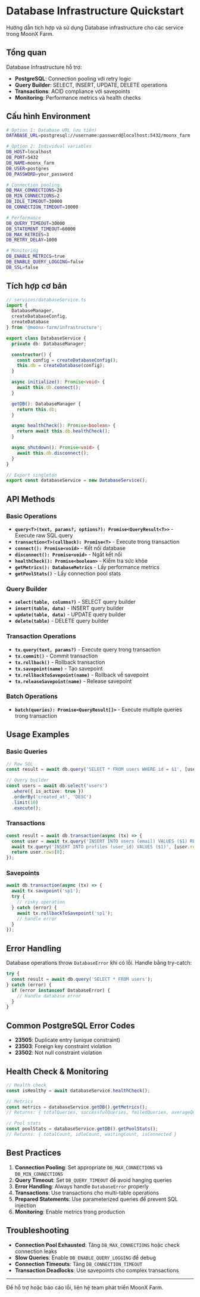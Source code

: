 # Database Infrastructure Quickstart

Hướng dẫn tích hợp và sử dụng Database infrastructure cho các service trong MoonX Farm.

## Tổng quan

Database Infrastructure hỗ trợ:
- **PostgreSQL**: Connection pooling với retry logic
- **Query Builder**: SELECT, INSERT, UPDATE, DELETE operations
- **Transactions**: ACID compliance với savepoints
- **Monitoring**: Performance metrics và health checks

## Cấu hình Environment

```bash
# Option 1: Database URL (ưu tiên)
DATABASE_URL=postgresql://username:password@localhost:5432/moonx_farm

# Option 2: Individual variables
DB_HOST=localhost
DB_PORT=5432
DB_NAME=moonx_farm
DB_USER=postgres
DB_PASSWORD=your_password

# Connection pooling
DB_MAX_CONNECTIONS=20
DB_MIN_CONNECTIONS=2
DB_IDLE_TIMEOUT=30000
DB_CONNECTION_TIMEOUT=10000

# Performance
DB_QUERY_TIMEOUT=30000
DB_STATEMENT_TIMEOUT=60000
DB_MAX_RETRIES=3
DB_RETRY_DELAY=1000

# Monitoring
DB_ENABLE_METRICS=true
DB_ENABLE_QUERY_LOGGING=false
DB_SSL=false
```

## Tích hợp cơ bản

```typescript
// services/databaseService.ts
import { 
  DatabaseManager, 
  createDatabaseConfig,
  createDatabase 
} from '@moonx-farm/infrastructure';

export class DatabaseService {
  private db: DatabaseManager;

  constructor() {
    const config = createDatabaseConfig();
    this.db = createDatabase(config);
  }

  async initialize(): Promise<void> {
    await this.db.connect();
  }

  getDB(): DatabaseManager {
    return this.db;
  }

  async healthCheck(): Promise<boolean> {
    return await this.db.healthCheck();
  }

  async shutdown(): Promise<void> {
    await this.db.disconnect();
  }
}

// Export singleton
export const databaseService = new DatabaseService();
```

## API Methods

### Basic Operations

- **`query<T>(text, params?, options?): Promise<QueryResult<T>>`** - Execute raw SQL query
- **`transaction<T>(callback): Promise<T>`** - Execute trong transaction
- **`connect(): Promise<void>`** - Kết nối database
- **`disconnect(): Promise<void>`** - Ngắt kết nối
- **`healthCheck(): Promise<boolean>`** - Kiểm tra sức khỏe
- **`getMetrics(): DatabaseMetrics`** - Lấy performance metrics
- **`getPoolStats()`** - Lấy connection pool stats

### Query Builder

- **`select(table, columns?)`** - SELECT query builder
- **`insert(table, data)`** - INSERT query builder  
- **`update(table, data)`** - UPDATE query builder
- **`delete(table)`** - DELETE query builder

### Transaction Operations

- **`tx.query(text, params?)`** - Execute query trong transaction
- **`tx.commit()`** - Commit transaction
- **`tx.rollback()`** - Rollback transaction
- **`tx.savepoint(name)`** - Tạo savepoint
- **`tx.rollbackToSavepoint(name)`** - Rollback về savepoint
- **`tx.releaseSavepoint(name)`** - Release savepoint

### Batch Operations

- **`batch(queries): Promise<QueryResult[]>`** - Execute multiple queries trong transaction

## Usage Examples

### Basic Queries

```typescript
// Raw SQL
const result = await db.query('SELECT * FROM users WHERE id = $1', [userId]);

// Query builder
const users = await db.select('users')
  .where({ is_active: true })
  .orderBy('created_at', 'DESC')
  .limit(10)
  .execute();
```

### Transactions

```typescript
const result = await db.transaction(async (tx) => {
  const user = await tx.query('INSERT INTO users (email) VALUES ($1) RETURNING *', [email]);
  await tx.query('INSERT INTO profiles (user_id) VALUES ($1)', [user.rows[0].id]);
  return user.rows[0];
});
```

### Savepoints

```typescript
await db.transaction(async (tx) => {
  await tx.savepoint('sp1');
  try {
    // risky operation
  } catch (error) {
    await tx.rollbackToSavepoint('sp1');
    // handle error
  }
});
```

## Error Handling

Database operations throw `DatabaseError` khi có lỗi. Handle bằng try-catch:

```typescript
try {
  const result = await db.query('SELECT * FROM users');
} catch (error) {
  if (error instanceof DatabaseError) {
    // Handle database error
  }
}
```

## Common PostgreSQL Error Codes

- **23505**: Duplicate entry (unique constraint)
- **23503**: Foreign key constraint violation
- **23502**: Not null constraint violation

## Health Check & Monitoring

```typescript
// Health check
const isHealthy = await databaseService.healthCheck();

// Metrics
const metrics = databaseService.getDB().getMetrics();
// Returns: { totalQueries, successfulQueries, failedQueries, averageQueryTime, isConnected, ... }

// Pool stats
const poolStats = databaseService.getDB().getPoolStats();
// Returns: { totalCount, idleCount, waitingCount, isConnected }
```

## Best Practices

1. **Connection Pooling**: Set appropriate `DB_MAX_CONNECTIONS` và `DB_MIN_CONNECTIONS`
2. **Query Timeout**: Set `DB_QUERY_TIMEOUT` để avoid hanging queries
3. **Error Handling**: Always handle `DatabaseError` properly
4. **Transactions**: Use transactions cho multi-table operations
5. **Prepared Statements**: Use parameterized queries để prevent SQL injection
6. **Monitoring**: Enable metrics trong production

## Troubleshooting

- **Connection Pool Exhausted**: Tăng `DB_MAX_CONNECTIONS` hoặc check connection leaks
- **Slow Queries**: Enable `DB_ENABLE_QUERY_LOGGING` để debug
- **Connection Timeouts**: Tăng `DB_CONNECTION_TIMEOUT`
- **Transaction Deadlocks**: Use savepoints cho complex transactions

---

Để hỗ trợ hoặc báo cáo lỗi, liên hệ team phát triển MoonX Farm. 